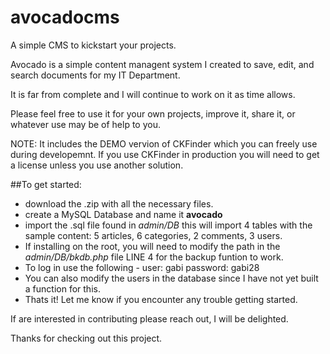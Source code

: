 # avocadocms
A simple CMS to kickstart your projects.

Avocado is a simple content managent system I created to save, edit, and search documents for my IT Department. 

It is far from complete and I will continue to work on it as time allows. 

Please feel free to use it for your own projects, improve it, share it, or whatever use may be of help to you.

NOTE: It includes the DEMO vervion of CKFinder which you can freely use during developemnt. If you use CKFinder in production you will need to get a license unless you use another solution.

##To get started:
* download the .zip with all the necessary files.
* create a MySQL Database and name it **avocado**
* import the .sql file found in *admin/DB* this will import 4 tables with the sample content: 5 articles, 6 categories, 2 comments, 3 users. 
* If installing on the root, you will need to modify the path in the *admin/DB/bkdb.php* file LINE 4 for the backup funtion to work.
* To log in use the following - user: gabi password: gabi28
* You can also modify the users in the database since I have not yet built a function for this. 
* Thats it! Let me know if you encounter any trouble getting started.

If are interested in contributing please reach out, I will be delighted. 

Thanks for checking out this project.
